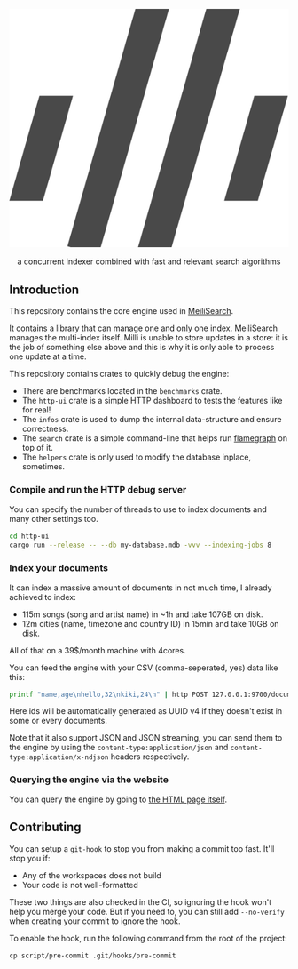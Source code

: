 <p align="center">
  <img alt="the milli logo" src="http-ui/public/logo-black.svg">
</p>

<p align="center">a concurrent indexer combined with fast and relevant search algorithms</p>

## Introduction

This repository contains the core engine used in [MeiliSearch].

It contains a library that can manage one and only one index. MeiliSearch
manages the multi-index itself. Milli is unable to store updates in a store:
it is the job of something else above and this is why it is only able
to process one update at a time.

This repository contains crates to quickly debug the engine:
 - There are benchmarks located in the `benchmarks` crate.
 - The `http-ui` crate is a simple HTTP dashboard to tests the features like for real!
 - The `infos` crate is used to dump the internal data-structure and ensure correctness.
 - The `search` crate is a simple command-line that helps run [flamegraph] on top of it.
 - The `helpers` crate is only used to modify the database inplace, sometimes.

### Compile and run the HTTP debug server

You can specify the number of threads to use to index documents and many other settings too.

```bash
cd http-ui
cargo run --release -- --db my-database.mdb -vvv --indexing-jobs 8
```

### Index your documents

It can index a massive amount of documents in not much time, I already achieved to index:
 - 115m songs (song and artist name) in ~1h and take 107GB on disk.
 - 12m cities (name, timezone and country ID) in 15min and take 10GB on disk.

All of that on a 39$/month machine with 4cores.

You can feed the engine with your CSV (comma-seperated, yes) data like this:

```bash
printf "name,age\nhello,32\nkiki,24\n" | http POST 127.0.0.1:9700/documents content-type:text/csv
```

Here ids will be automatically generated as UUID v4 if they doesn't exist in some or every documents.

Note that it also support JSON and JSON streaming, you can send them to the engine by using
the `content-type:application/json` and `content-type:application/x-ndjson` headers respectively.

### Querying the engine via the website

You can query the engine by going to [the HTML page itself](http://127.0.0.1:9700).

## Contributing

You can setup a `git-hook` to stop you from making a commit too fast. It'll stop you if:
- Any of the workspaces does not build
- Your code is not well-formatted

These two things are also checked in the CI, so ignoring the hook won't help you merge your code.
But if you need to, you can still add `--no-verify` when creating your commit to ignore the hook.

To enable the hook, run the following command from the root of the project:
```
cp script/pre-commit .git/hooks/pre-commit
```

[MeiliSearch]: https://github.com/MeiliSearch/MeiliSearch
[flamegraph]: https://github.com/flamegraph-rs/flamegraph
